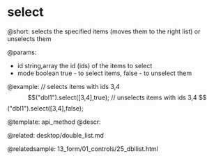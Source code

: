 select
=============


@short:
	selects the specified items (moves them to the right list) or unselects them 

@params:

- id			string,array		the id (ids) of the items to select 
- mode			boolean				true - to select items, false - to unselect them


@example:
// selects items with ids 3,4 
$$("dbl1").select([3,4],true);
// unselects items with ids 3,4 
$$("dbl1").select([3,4],false);

@template:	api_method
@descr:


@related:
desktop/double_list.md

@relatedsample:
13_form/01_controls/25_dbllist.html